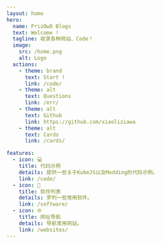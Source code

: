 ```yaml
---
layout: home
hero:
  name: PrizOwO Blogs
  text: Welcome !
  tagline: 收录各种网站、Code！
  image:
    src: /home.png
    alt: Logo
  actions:
    - theme: brand
      text: Start !
      link: /code/
    - theme: alt
      text: Questions
      link: /err/
    - theme: alt
      text: Github
      link: https://github.com/xiaoliziawa
    - theme: alt
      text: Cards
      link: /cards/

features:
  - icon: 💻
    title: 代码示例
    details: 提供一些关于KubeJS以及Modding的代码示例。
    link: /code/
  - icon: 💾
    title: 软件列表
    details: 罗列一些常用软件。
    link: /software/
  - icon: 🌐
    title: 网址导航
    details: 导航常用网站。
    link: /websites/
---
```


<div class="github-activity-section">
  <div class="github-chart-container">
    <GitHubChart />
  </div>
</div>

<style>
.VPHero .image-container {
  transform: none !important;
  overflow: visible !important;
  position: relative;
  z-index: 1;
}

.VPHero .image-bg {
  width: 250px !important;
  height: 250px !important;
  overflow: visible !important;
  background: transparent !important;
}

.VPHero .image {
  position: relative;
  width: 250px;
  height: 250px;
  display: flex;
  justify-content: center;
  align-items: center;
}

/* 修改光晕效果，只在暗色模式下显示 */
html:not(.dark) .VPHero .image::before,
html:not(.dark) .VPHero .image::after {
  display: none;
}

.VPHero .image::before {
  content: '';
  position: absolute;
  top: 50%;
  left: 50%;
  width: 300px;
  height: 300px;
  transform: translate(-50%, -50%);
  background: radial-gradient(
    circle at center,
    rgba(139, 69, 19, 0.2) 0%,
    rgba(139, 69, 19, 0.15) 20%,
    rgba(139, 69, 19, 0.1) 40%,
    rgba(139, 69, 19, 0.05) 60%,
    transparent 80%
  );
  border-radius: 50%;
  z-index: -1;
  animation: pulse 4s cubic-bezier(0.4, 0, 0.6, 1) infinite;
}

.VPHero .image::after {
  content: '';
  position: absolute;
  top: 50%;
  left: 50%;
  width: 400px;
  height: 400px;
  transform: translate(-50%, -50%);
  background: radial-gradient(
    circle at center,
    rgba(139, 69, 19, 0.1) 0%,
    rgba(139, 69, 19, 0.05) 30%,
    rgba(139, 69, 19, 0.02) 60%,
    transparent 80%
  );
  border-radius: 50%;
  z-index: -2;
}

@keyframes pulse {
  0%, 100% {
    opacity: 1;
    transform: translate(-50%, -50%) scale(1);
  }
  50% {
    opacity: 0.7;
    transform: translate(-50%, -50%) scale(1.1);
  }
}

:root {
  --vp-home-hero-image-background-image: none;
  --vp-home-hero-image-filter: none;
}

.github-activity-section {
  padding: 48px 24px;
  max-width: 1152px;
  margin: 0 auto;
}

.github-chart-container {
  width: 100%;
  height: 300px;
}

@media (max-width: 960px) {
  .github-activity-section {
    padding: 32px 16px;
  }
  
  .github-chart-container {
    height: 250px;
  }
}
</style>